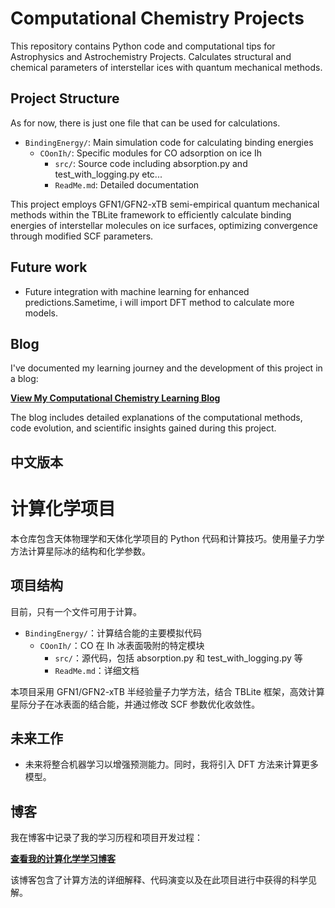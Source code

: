 # Computational Chemistry Projects

This repository contains Python code and computational tips for Astrophysics and Astrochemistry Projects. Calculates structural and chemical parameters of interstellar ices with quantum mechanical methods.

## Project Structure
As for now, there is just one file that can be used for calculations.

- `BindingEnergy/`: Main simulation code for calculating binding energies
  - `COonIh/`: Specific modules for CO adsorption on ice Ih
    - `src/`: Source code including absorption.py and test_with_logging.py etc...
    - `ReadMe.md`: Detailed documentation
  
This project employs GFN1/GFN2-xTB semi-empirical quantum mechanical methods within the TBLite framework to efficiently calculate binding energies of interstellar molecules on ice surfaces, optimizing convergence through modified SCF parameters.

## Future work
- Future integration with machine learning for enhanced predictions.Sametime, i will import DFT method to calculate more models.

## Blog

I've documented my learning journey and the development of this project in a blog:

[**View My Computational Chemistry Learning Blog**](https://lihuiminsztu.github.io/python-codespaces/)

The blog includes detailed explanations of the computational methods, code evolution, and scientific insights gained during this project.

## 中文版本

# 计算化学项目

本仓库包含天体物理学和天体化学项目的 Python 代码和计算技巧。使用量子力学方法计算星际冰的结构和化学参数。

## 项目结构
目前，只有一个文件可用于计算。

- `BindingEnergy/`：计算结合能的主要模拟代码
  - `COonIh/`：CO 在 Ih 冰表面吸附的特定模块
    - `src/`：源代码，包括 absorption.py 和 test_with_logging.py 等
    - `ReadMe.md`：详细文档
  
本项目采用 GFN1/GFN2-xTB 半经验量子力学方法，结合 TBLite 框架，高效计算星际分子在冰表面的结合能，并通过修改 SCF 参数优化收敛性。

## 未来工作
- 未来将整合机器学习以增强预测能力。同时，我将引入 DFT 方法来计算更多模型。

## 博客

我在博客中记录了我的学习历程和项目开发过程：

[**查看我的计算化学学习博客**](https://lihuiminsztu.github.io/python-codespaces/)

该博客包含了计算方法的详细解释、代码演变以及在此项目进行中获得的科学见解。

